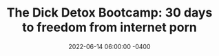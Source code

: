 ---
date: 2022-06-14 06:00:00 -0400
type: Dick Detox 30-Day Bootcamp
title: 'The Dick Detox Bootcamp: 30 days to freedom from internet porn'
description: >-
  My proven system to quit internet porn, win with women, and get your sex life
  back on track.
image: /assets/images/drafts/latimore-high-waist.png
product_info:
  button_text: Enroll now!
  button_url:
  price:
hero:
  hero_type: product
  image: /assets/images/drafts/latimore-high-waist.png
  heading: 30-day Dick Detox Bootcamp
  text: >-
    My proven system to quit internet porn, win with women, and get your sex
    life back on track.
page_blocks:
  - _id: block_benefits
    heading: The 30-day Dick Detox bootcamp gets you off porn with these powerful tools
    benefit_items:
      - heading: Privacy
        text: >
          Everything shared within the group and during calls is 100%
          confidential. You don’t even have to show your face, use your real
          name, or engage if you don’t want to.
      - heading: Accountability
        text: "Our private Whatsapp group delivers\_instant support and feedback. This alone has helped numerous guys hit the brakes before crashing back into porn."
      - heading: Live coaching
        text: >-
          2x a week I do a live coaching call where I teach, coach, answer your
          questions, and share my first-hand experience battling addiction.
      - heading: Reinforcement work
        text: >-
          Every call has a live assignment and homework to do on your own to
          reinforce the training to eliminate porn.
      - heading: Celebrating wins
        text: >-
          We have a private community for members to log progress, post content,
          share victories, and receive support & feedback. You keep your access
          even after the 30 days are over.
      - heading: Brotherhood
        text: >-
          Porn is a private addiction that feeds on loneliness. The Dick Detox
          combats that with a brotherhood of men leaning on one another for
          support and guidance.
  - _id: block_testimonial
    quote_markdown: >-
      Hey guys\!\!


      21 days+now\!\! Extremely committed and decided. I will never fall to my
      old self because the benefits are tremendous. I won't trick my brain into
      that dopamine trap.


      Good sleep, improved self-confidence, and now higher sex drive. Was with
      my girl yesterday and we had an intense make-out session. I felt like a
      man and in control.


      I am starting to feel horny at night or early waking up but I see those as
      good signs. Implemented breath work and meditation.<br><br>Guys keep at it
    quote_source:
      small_image: /assets/images/products/anonymous-image.jpg
      name: Greeza
      context: Dick-detox forum
  - _id: block_rich_text
    alignment: center
    text_markdown: >-
      The Porn Pandemic&nbsp;


      * The *Journal of Sex Research* reports that 91.5% of men have watched
      porn at least once in the last month
      ([source](https://www.tandfonline.com/doi/abs/10.1080/00224499.2018.1532488?journalCode=hjsr20))&nbsp;

      * According to data from the SEMrush Traffic Analytics tool, as of April
      2022 porn sites received more website traffic in the U.S. than Twitter,
      Instagram, Netflix, Pinterest, and LinkedIn combined.
      ([source](https://www.semrush.com/blog/most-visited-websites/))


      * SimilarWeb, a website metric tracking service, reports that **Xvideos
      alone received over 3 BILLION visits in the last 30 days.** That’s for
      only **ONE** porn site—there are ***SEVERAL \*\**othersthat boast similar
      numbers.&nbsp;***Keep in mind that there are only 4 billion guys on the
      planet\!*\*\*
  - _id: block_rich_text
    alignment:
    text_markdown: >-
      But these numbers aren’t surprising…


      **Porn—specifically high-speed, streaming, internet porn—is an EXTREMELY
      addictive drug**. That’s because this type of porn has a trifecta of
      traits that makes it easy to get hooked on and nearly impossible to quit:


      * **Accessibility.** Almost everyone has access to high-speed internet,
      either on their smartphone or computer at home.

      * **Anonymity.** No one has to know you watch porn unless you get caught.

      * **Affordability.** It’s free\!&nbsp;


      But where porn differs from other addictive substances is WHY guys get
      hooked. People usually get hooked on drugs and booze as a coping mechanism
      for trauma and other issues, but you don’t need to be hurting inside for
      porn to trap you.


      Porn’s appeal is simple: Orgasms feel good. The urge to meet a woman and
      procreate is arguably the most powerful drive in the world. Internet porn
      gives you the feeling of doing that WITHOUT facing risk, rejection, and
      potential embarrassment.


      **It seems like a great ride until you realize that everything comes with
      a cost…&nbsp;**


      Men all over the world are starting to realize that even though
      pornography is fun in the short term, **there are devastating long-term
      consequences.**


      **For example:&nbsp;**


      * A study led by [Dr. Peter Ueda](https://staff.ki.se/people/petjak) at
      the Karolinska Institutet in Stockholm, Sweden reported that **men are
      having way less sex**
      ([source](https://www.healthline.com/health-news/young-adults-especially-men-having-sex-less-frequently)).

      * In 2013, Italian researchers found that 1 in 4 men under the age of
      forty have reported some type of erectile dysfunction
      ([source](https://www.jsm.jsexmed.org/article/S1743-6095&#40;15&#41;30428-8/fulltext)).

      * Men under 40 are dealing with **sharp increases in delayed ejaculation,
      erectile dysfunction, low libido**, and overall dissatisfaction with sex
      ([source](https://www.ncbi.nlm.nih.gov/pmc/articles/PMC5039517/)).

      * Porn use can increase mental health problems like depression and anxiety
      ([source](https://www.frontiersin.org/articles/10.3389/fpsyg.2020.613244/full))

      * People in a relationship who watch porn were more likely to break up in
      direct proportion to the frequency of their porn use
      ([source](https://www.psychologytoday.com/ca/blog/experimentations/201707/pornography-and-broken-relationships))

      * **Porn use can shrink parts of your brain** responsible for good
      decision making, motivation, and mood
      ([source](https://www.ncbi.nlm.nih.gov/pmc/articles/PMC3050060/))


      But you didn’t need a study to tell you any of this.&nbsp;


      You know it from your own experience, and that’s why you’re here…
---